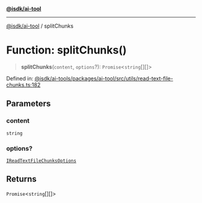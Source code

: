 [**@isdk/ai-tool**](../README.md)

***

[@isdk/ai-tool](../globals.md) / splitChunks

# Function: splitChunks()

> **splitChunks**(`content`, `options`?): `Promise`\<`string`[][]\>

Defined in: [@isdk/ai-tools/packages/ai-tool/src/utils/read-text-file-chunks.ts:182](https://github.com/isdk/ai-tool.js/blob/4ebf370aaec9c78535cb40ffc19656d7bddcb145/src/utils/read-text-file-chunks.ts#L182)

## Parameters

### content

`string`

### options?

[`IReadTextFileChunksOptions`](../interfaces/IReadTextFileChunksOptions.md)

## Returns

`Promise`\<`string`[][]\>
